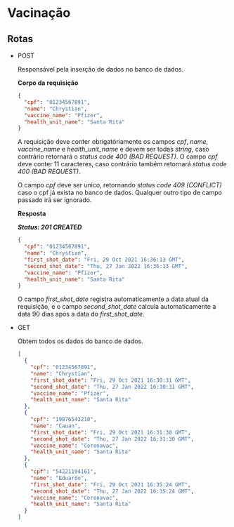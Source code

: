 # Vacinação

## Rotas

- POST

  Responsável pela inserção de dados no banco de dados.

  **Corpo da requisição**

  ```json
  {
    "cpf": "01234567891",
    "name": "Chrystian",
    "vaccine_name": "Pfizer",
    "health_unit_name": "Santa Rita"
  }
  ```

  A requisição deve conter obrigatóriamente os campos _cpf_, _name_, _vaccine_name_ e _health_unit_name_ e devem ser todas _string_, caso contrário retornará o _status code 400 (BAD REQUEST)_. O campo _cpf_ deve conter 11 caracteres, caso contrário também retornará _status code 400 (BAD REQUEST)_.

  O campo _cpf_ deve ser unico, retornando _status code 409 (CONFLICT)_ caso o cpf já exista no banco de dados. Qualquer outro tipo de campo passado irá ser ignorado.

  **Resposta**

  **_Status: 201 CREATED_**

  ```json
  {
    "cpf": "01234567891",
    "name": "Chrystian",
    "first_shot_date": "Fri, 29 Oct 2021 16:36:13 GMT",
    "second_shot_date": "Thu, 27 Jan 2022 16:36:13 GMT",
    "vaccine_name": "Pfizer",
    "health_unit_name": "Santa Rita"
  }
  ```

  O campo _first_shot_date_ registra automaticamente a data atual da requisição, e o campo _second_shot_date_ calcula automaticamente a data 90 dias após a data do _first_shot_date_.

* GET

  Obtem todos os dados do banco de dados.

  ```json
  [
    {
      "cpf": "01234567891",
      "name": "Chrystian",
      "first_shot_date": "Fri, 29 Oct 2021 16:30:31 GMT",
      "second_shot_date": "Thu, 27 Jan 2022 16:30:31 GMT",
      "vaccine_name": "Pfizer",
      "health_unit_name": "Santa Rita"
    },
    {
      "cpf": "19876543210",
      "name": "Cauan",
      "first_shot_date": "Fri, 29 Oct 2021 16:31:30 GMT",
      "second_shot_date": "Thu, 27 Jan 2022 16:31:30 GMT",
      "vaccine_name": "Coronavac",
      "health_unit_name": "Santa Rita"
    },
    {
      "cpf": "54221194161",
      "name": "Eduardo",
      "first_shot_date": "Fri, 29 Oct 2021 16:35:24 GMT",
      "second_shot_date": "Thu, 27 Jan 2022 16:35:24 GMT",
      "vaccine_name": "Coronavac",
      "health_unit_name": "Santa Rita"
    }
  ]
  ```
